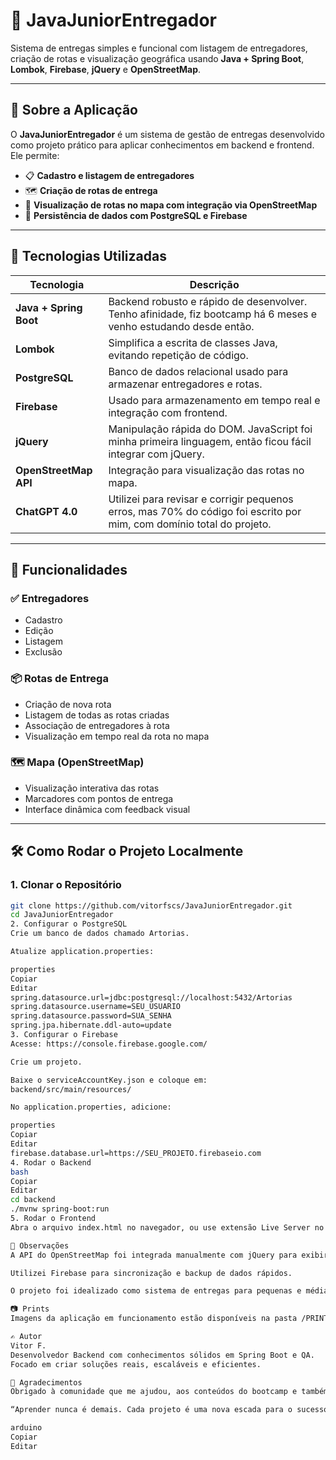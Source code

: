 # 🚚 JavaJuniorEntregador

Sistema de entregas simples e funcional com listagem de entregadores, criação de rotas e visualização geográfica usando **Java + Spring Boot**, **Lombok**, **Firebase**, **jQuery** e **OpenStreetMap**.

---

## 🧾 Sobre a Aplicação

O **JavaJuniorEntregador** é um sistema de gestão de entregas desenvolvido como projeto prático para aplicar conhecimentos em backend e frontend. Ele permite:

- 📋 **Cadastro e listagem de entregadores**
- 🗺️ **Criação de rotas de entrega**
- 📍 **Visualização de rotas no mapa com integração via OpenStreetMap**
- 🔄 **Persistência de dados com PostgreSQL e Firebase**

---

## 🧰 Tecnologias Utilizadas

| Tecnologia      | Descrição |
|-----------------|-----------|
| **Java + Spring Boot** | Backend robusto e rápido de desenvolver. Tenho afinidade, fiz bootcamp há 6 meses e venho estudando desde então. |
| **Lombok**       | Simplifica a escrita de classes Java, evitando repetição de código. |
| **PostgreSQL**   | Banco de dados relacional usado para armazenar entregadores e rotas. |
| **Firebase**     | Usado para armazenamento em tempo real e integração com frontend. |
| **jQuery**       | Manipulação rápida do DOM. JavaScript foi minha primeira linguagem, então ficou fácil integrar com jQuery. |
| **OpenStreetMap API** | Integração para visualização das rotas no mapa. |
| **ChatGPT 4.0**  | Utilizei para revisar e corrigir pequenos erros, mas 70% do código foi escrito por mim, com domínio total do projeto. |

---

## 📌 Funcionalidades

### ✅ Entregadores
- Cadastro
- Edição
- Listagem
- Exclusão

### 📦 Rotas de Entrega
- Criação de nova rota
- Listagem de todas as rotas criadas
- Associação de entregadores à rota
- Visualização em tempo real da rota no mapa

### 🗺️ Mapa (OpenStreetMap)
- Visualização interativa das rotas
- Marcadores com pontos de entrega
- Interface dinâmica com feedback visual

---

## 🛠️ Como Rodar o Projeto Localmente

### 1. Clonar o Repositório

```bash
git clone https://github.com/vitorfscs/JavaJuniorEntregador.git
cd JavaJuniorEntregador
2. Configurar o PostgreSQL
Crie um banco de dados chamado Artorias.

Atualize application.properties:

properties
Copiar
Editar
spring.datasource.url=jdbc:postgresql://localhost:5432/Artorias
spring.datasource.username=SEU_USUARIO
spring.datasource.password=SUA_SENHA
spring.jpa.hibernate.ddl-auto=update
3. Configurar o Firebase
Acesse: https://console.firebase.google.com/

Crie um projeto.

Baixe o serviceAccountKey.json e coloque em:
backend/src/main/resources/

No application.properties, adicione:

properties
Copiar
Editar
firebase.database.url=https://SEU_PROJETO.firebaseio.com
4. Rodar o Backend
bash
Copiar
Editar
cd backend
./mvnw spring-boot:run
5. Rodar o Frontend
Abra o arquivo index.html no navegador, ou use extensão Live Server no VSCode.

🧠 Observações
A API do OpenStreetMap foi integrada manualmente com jQuery para exibir rotas com precisão.

Utilizei Firebase para sincronização e backup de dados rápidos.

O projeto foi idealizado como sistema de entregas para pequenas e médias empresas, podendo ser expandido com login, autenticação JWT, painel administrativo e mais.

📷 Prints
Imagens da aplicação em funcionamento estão disponíveis na pasta /PRINTS.

✍️ Autor
Vitor F.
Desenvolvedor Backend com conhecimentos sólidos em Spring Boot e QA.
Focado em criar soluções reais, escaláveis e eficientes.

💬 Agradecimentos
Obrigado à comunidade que me ajudou, aos conteúdos do bootcamp e também ao ChatGPT 4.0, que foi uma ferramenta de apoio durante o desenvolvimento.

“Aprender nunca é demais. Cada projeto é uma nova escada para o sucesso.”

arduino
Copiar
Editar

